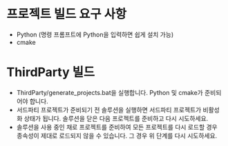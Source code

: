 # 프로젝트 빌드 요구 사항
- Python (명령 프롬프트에 Python을 입력하면 쉽게 설치 가능)
- cmake

# ThirdParty 빌드
- ThirdParty/generate_projects.bat을 실행합니다. Python 및 cmake가 준비되어야 합니다.
- 서드파티 프로젝트가 준비되기 전 솔루션을 실행하면 서드파티 프로젝트가 비활성화 상태가 됩니다. 솔루션을 닫은 다음 프로젝트를 준비하고 다시 시도하세요.
- 솔루션을 사용 중인 채로 프로젝트를 준비하여 모든 프로젝트를 다시 로드할 경우 종속성이 제대로 로드되지 않을 수 있습니다. 그 경우 위 단계를 다시 시도하세요.